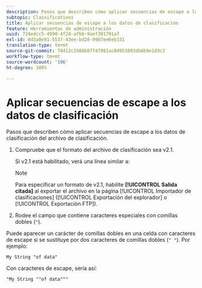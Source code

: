 ```yaml
---
description: Pasos que describen cómo aplicar secuencias de escape a los datos de clasificación del archivo de clasificación.
subtopic: Classifications
title: Aplicar secuencias de escape a los datos de clasificación
feature: Herramientas de administración
uuid: 724edcc5-4990-4f24-afbb-9aef301791a7
exl-id: 0d3a0e91-5537-43ee-bd28-9907ee6eb331
translation-type: tm+mt
source-git-commit: 78412c2588b07f47981ac0d953893db6b9e1d3c2
workflow-type: tm+mt
source-wordcount: '106'
ht-degree: 100%

---
```


# Aplicar secuencias de escape a los datos de clasificación

Pasos que describen cómo aplicar secuencias de escape a los datos de clasificación del archivo de clasificación.

<!--Meike, please check this page against orginal. It might be missing information. -->

1. Compruebe que el formato del archivo de clasificación sea v2.1.

   Si v2.1 está habilitado, verá una línea similar a:

   >[!NOTE]
   >
   >Para especificar un formato de v2.1, habilite **[!UICONTROL Salida citada]** al exportar el archivo en la página [!UICONTROL Importador de clasificaciones] ([!UICONTROL Exportación del explorador] o [!UICONTROL Exportación FTP]).

1. Rodee el campo que contiene caracteres especiales con comillas dobles (`"`).

Puede aparecer un carácter de comillas dobles en una celda con caracteres de escape si se sustituye por dos caracteres de comillas dobles (`" "`). Por ejemplo:

```
My String "of data"
```

Con caracteres de escape, sería así:

```
"My String ""of data"""
```
